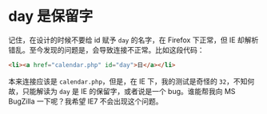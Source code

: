 # day 是保留字

记住，在设计的时候不要给 id 赋予 `day` 的名字，在 Firefox 下正常，但 IE 却解析错乱。至今发现的问题是，会导致连接不正常。比如这段代码：

```html
<li><a href="calendar.php" id="day">日</a></li>
```

本来连接应该是 `calendar.php`，但是，在 IE 下，我的测试是奇怪的 `32`，不知何故，只能解读为 `day` 是 IE 的保留字，或者说是一个 bug。谁能帮我向 MS BugZilla 一下呢？我希望 IE7 不会出现这个问题。
